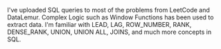 I've uploaded SQL queries to most of the problems from LeetCode and DataLemur. 
Complex Logic such as Window Functions has been used to extract data. I'm familiar with LEAD, LAG, ROW_NUMBER, RANK, DENSE_RANK, UNION, UNION ALL, JOINS, and much more concepts in SQL.

